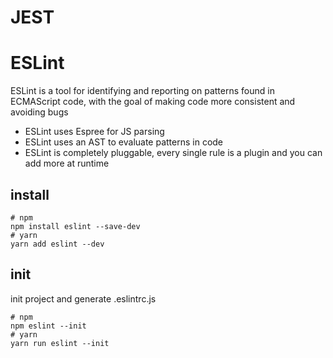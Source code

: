 


# JEST


# ESLint

ESLint is a tool for identifying and reporting on patterns found in ECMAScript code, with the goal of making code more consistent and avoiding bugs

- ESLint uses Espree for JS parsing
- ESLint uses an AST to evaluate patterns in code
- ESLint is completely pluggable, every single rule is a plugin and you can add more at runtime

## install

```shell
# npm
npm install eslint --save-dev
# yarn
yarn add eslint --dev
```

## init

init project and generate .eslintrc.js

```shell
# npm
npm eslint --init
# yarn
yarn run eslint --init
```

